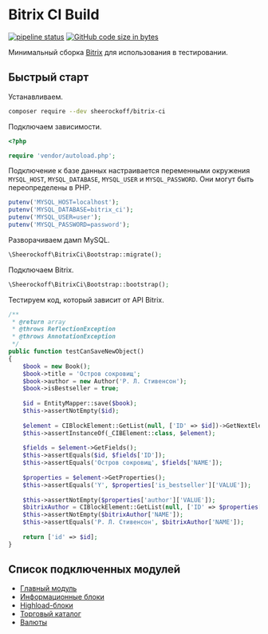 # Bitrix CI Build

[![pipeline status](https://gitlab.com/sheerockoff/bitrix-ci/badges/master/pipeline.svg)](https://gitlab.com/sheerockoff/bitrix-ci/pipelines)
[![GitHub code size in bytes](https://img.shields.io/github/languages/code-size/sheerockoff/bitrix-ci.svg)](https://packagist.org/packages/sheerockoff/bitrix-ci)

Минимальный сборка [Bitrix](https://www.1c-bitrix.ru/products/cms/index.php) для использования в тестировании.

## Быстрый старт

Устанавливаем.

```bash
composer require --dev sheerockoff/bitrix-ci
```

Подключаем зависимости.

```php
<?php

require 'vendor/autoload.php';
```

Подключение к базе данных настраивается переменными окружения `MYSQL_HOST`, `MYSQL_DATABASE`, `MYSQL_USER` и `MYSQL_PASSWORD`.
Они могут быть переопределены в PHP.

```php
putenv('MYSQL_HOST=localhost');
putenv('MYSQL_DATABASE=bitrix_ci');
putenv('MYSQL_USER=user');
putenv('MYSQL_PASSWORD=password');
```

Разворачиваем дамп MySQL.

```php
\Sheerockoff\BitrixCi\Bootstrap::migrate();
```

Подключаем Bitrix.

```php
\Sheerockoff\BitrixCi\Bootstrap::bootstrap();
```

Тестируем код, который зависит от API Bitrix.

```php
/**
 * @return array
 * @throws ReflectionException
 * @throws AnnotationException
 */
public function testCanSaveNewObject()
{
    $book = new Book();
    $book->title = 'Остров сокровищ';
    $book->author = new Author('Р. Л. Стивенсон');
    $book->isBestseller = true;
    
    $id = EntityMapper::save($book);
    $this->assertNotEmpty($id);
    
    $element = CIBlockElement::GetList(null, ['ID' => $id])->GetNextElement();
    $this->assertInstanceOf(_CIBElement::class, $element);
    
    $fields = $element->GetFields();
    $this->assertEquals($id, $fields['ID']);
    $this->assertEquals('Остров сокровищ', $fields['NAME']);
    
    $properties = $element->GetProperties();
    $this->assertEquals('Y', $properties['is_bestseller']['VALUE']);
    
    $this->assertNotEmpty($properties['author']['VALUE']);
    $bitrixAuthor = CIBlockElement::GetList(null, ['ID' => $properties['author']['VALUE']])->Fetch();
    $this->assertNotEmpty($bitrixAuthor['NAME']);
    $this->assertEquals('Р. Л. Стивенсон', $bitrixAuthor['NAME']);
    
    return ['id' => $id];
}
```

## Список подключенных модулей

* [Главный модуль](https://dev.1c-bitrix.ru/api_help/main/index.php)
* [Информационные блоки](https://dev.1c-bitrix.ru/api_help/iblock/index.php)
* [Highload-блоки](https://dev.1c-bitrix.ru/api_help/hlblock/index.php)
* [Торговый каталог](https://dev.1c-bitrix.ru/api_help/catalog/index.php)
* [Валюты](https://dev.1c-bitrix.ru/api_help/currency/index.php)